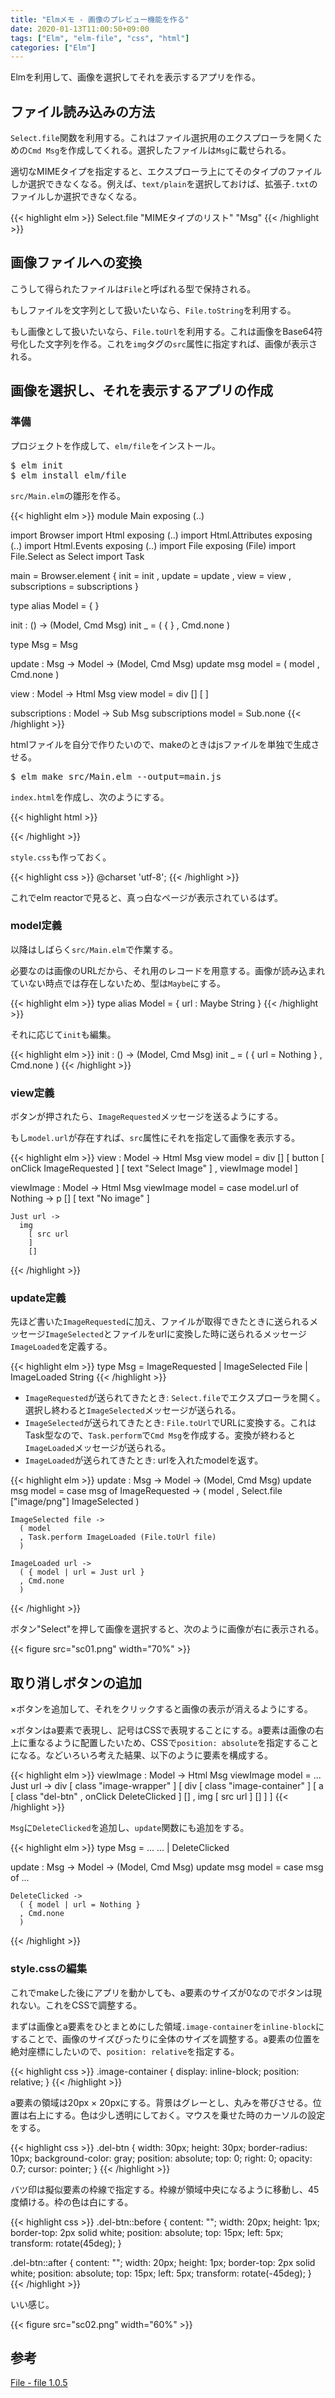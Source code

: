 ```yaml
---
title: "Elmメモ - 画像のプレビュー機能を作る"
date: 2020-01-13T11:00:50+09:00
tags: ["Elm", "elm-file", "css", "html"]
categories: ["Elm"]
---
```


Elmを利用して、画像を選択してそれを表示するアプリを作る。

## ファイル読み込みの方法

`Select.file`関数を利用する。これはファイル選択用のエクスプローラを開くための`Cmd Msg`を作成してくれる。選択したファイルは`Msg`に載せられる。

適切なMIMEタイプを指定すると、エクスプローラ上にてそのタイプのファイルしか選択できなくなる。例えば、`text/plain`を選択しておけば、拡張子`.txt`のファイルしか選択できなくなる。

{{< highlight elm >}}
Select.file "MIMEタイプのリスト" "Msg"
{{< /highlight >}}

## 画像ファイルへの変換

こうして得られたファイルは`File`と呼ばれる型で保持される。

もしファイルを文字列として扱いたいなら、`File.toString`を利用する。

もし画像として扱いたいなら、`File.toUrl`を利用する。これは画像をBase64符号化した文字列を作る。これを`img`タグの`src`属性に指定すれば、画像が表示される。

## 画像を選択し、それを表示するアプリの作成

### 準備

プロジェクトを作成して、`elm/file`をインストール。

<pre class="cui">
$ elm init
$ elm install elm/file
</pre>

`src/Main.elm`の雛形を作る。

{{< highlight elm >}}
module Main exposing (..)

import Browser
import Html exposing (..)
import Html.Attributes exposing (..)
import Html.Events exposing (..)
import File exposing (File)
import File.Select as Select
import Task

main =
  Browser.element
    { init = init
    , update = update
    , view = view
    , subscriptions = subscriptions
    }

type alias Model =
  {
  }

init : () -> (Model, Cmd Msg)
init _ =
  ( {
    }
  , Cmd.none
  )

type Msg
  = Msg

update : Msg -> Model -> (Model, Cmd Msg)
update msg model =
  ( model
  , Cmd.none
  )

view : Model -> Html Msg
view model =
  div []
    [
    ]

subscriptions : Model -> Sub Msg
subscriptions model =
  Sub.none
{{< /highlight >}}

htmlファイルを自分で作りたいので、makeのときはjsファイルを単独で生成させる。

<pre class="cui">
$ elm make src/Main.elm --output=main.js
</pre>

`index.html`を作成し、次のようにする。

{{< highlight html >}}
<!DOCTYPE html>
<html>
  <head>
    <meta charset="utf-8">
    <link rel="stylesheet" href="style.css">
  </head>
  <body>
    <div id="elm"></div>
    <script src="main.js"></script>
    <script>
      const app = Elm.Main.init({
        node: document.getElementById('elm')
      })
    </script>
  </body>
</html>
{{< /highlight >}}

`style.css`も作っておく。

{{< highlight css >}}
@charset 'utf-8';
{{< /highlight >}}

これでelm reactorで見ると、真っ白なページが表示されているはず。

### model定義

以降はしばらく`src/Main.elm`で作業する。

必要なのは画像のURLだから、それ用のレコードを用意する。画像が読み込まれていない時点では存在しないため、型は`Maybe`にする。

{{< highlight elm >}}
type alias Model =
  { url : Maybe String
  }
{{< /highlight >}}

それに応じて`init`も編集。

{{< highlight elm >}}
init : () -> (Model, Cmd Msg)
init _ =
  ( { url = Nothing
    }
  , Cmd.none
  )
{{< /highlight >}}

### view定義

ボタンが押されたら、`ImageRequested`メッセージを送るようにする。

もし`model.url`が存在すれば、`src`属性にそれを指定して画像を表示する。

{{< highlight elm >}}
view : Model -> Html Msg
view model =
  div []
    [ button
        [ onClick ImageRequested
        ]
        [ text "Select Image"
        ]
    , viewImage model
    ]

viewImage : Model -> Html Msg
viewImage model =
  case model.url of
    Nothing ->
      p []
        [ text "No image" ]

    Just url ->
      img
        [ src url
        ]
        []
{{< /highlight >}}

### update定義

先ほど書いた`ImageRequested`に加え、ファイルが取得できたときに送られるメッセージ`ImageSelected`とファイルをurlに変換した時に送られるメッセージ`ImageLoaded`を定義する。

{{< highlight elm >}}
type Msg
  = ImageRequested
  | ImageSelected File
  | ImageLoaded String
{{< /highlight >}}

- `ImageRequested`が送られてきたとき: `Select.file`でエクスプローラを開く。選択し終わると`ImageSelected`メッセージが送られる。
- `ImageSelected`が送られてきたとき: `File.toUrl`でURLに変換する。これはTask型なので、`Task.perform`で`Cmd Msg`を作成する。変換が終わると`ImageLoaded`メッセージが送られる。
-  `ImageLoaded`が送られてきたとき: urlを入れたmodelを返す。

{{< highlight elm >}}
update : Msg -> Model -> (Model, Cmd Msg)
update msg model =
  case msg of
    ImageRequested ->
      ( model
      , Select.file ["image/png"] ImageSelected
      )

    ImageSelected file ->
      ( model
      , Task.perform ImageLoaded (File.toUrl file)
      )

    ImageLoaded url ->
      ( { model | url = Just url }
      , Cmd.none
      )
{{< /highlight >}}

ボタン"Select"を押して画像を選択すると、次のように画像が右に表示される。

{{< figure src="sc01.png" width="70%" >}}

## 取り消しボタンの追加

&times;ボタンを追加して、それをクリックすると画像の表示が消えるようにする。

&times;ボタンはa要素で表現し、記号はCSSで表現することにする。a要素は画像の右上に重なるように配置したいため、CSSで`position: absolute`を指定することになる。などいろいろ考えた結果、以下のように要素を構成する。

{{< highlight elm >}}
viewImage : Model -> Html Msg
viewImage model =
    ...
    Just url ->
      div
        [ class "image-wrapper"
        ]
        [ div 
            [ class "image-container"
            ]
            [ a
                [ class "del-btn"
                , onClick DeleteClicked
                ]
                []
            , img
                [ src url
                ]
                []
            ]
        ]
{{< /highlight >}}

`Msg`に`DeleteClicked`を追加し、`update`関数にも追加をする。

{{< highlight elm >}}
type Msg
  = ...
    ...
  | DeleteClicked



update : Msg -> Model -> (Model, Cmd Msg)
update msg model =
  case msg of
    ...

    DeleteClicked ->
      ( { model | url = Nothing }
      , Cmd.none
      )
{{< /highlight >}}

### style.cssの編集

これでmakeした後にアプリを動かしても、a要素のサイズが0なのでボタンは現れない。これをCSSで調整する。

まずは画像とa要素をひとまとめにした領域`.image-container`を`inline-block`にすることで、画像のサイズぴったりに全体のサイズを調整する。a要素の位置を絶対座標にしたいので、`position: relative`を指定する。

{{< highlight css >}}
.image-container {
  display: inline-block;
  position: relative;
}
{{< /highlight >}}

a要素の領域は20px &times; 20pxにする。背景はグレーとし、丸みを帯びさせる。位置は右上にする。色は少し透明にしておく。マウスを乗せた時のカーソルの設定をする。

{{< highlight css >}}
.del-btn {
  width: 30px;
  height: 30px;
  border-radius: 10px;
  background-color: gray;
  position: absolute;
  top: 0;
  right: 0;
  opacity: 0.7;
  cursor: pointer;
}
{{< /highlight >}}

バツ印は擬似要素の枠線で指定する。枠線が領域中央になるように移動し、45度傾ける。枠の色は白にする。

{{< highlight css >}}
.del-btn::before {
  content: "";
  width: 20px;
  height: 1px;
  border-top: 2px solid white;
  position: absolute;
  top: 15px;
  left: 5px;
  transform: rotate(45deg);
}

.del-btn::after {
  content: "";
  width: 20px;
  height: 1px;
  border-top: 2px solid white;
  position: absolute;
  top: 15px;
  left: 5px;
  transform: rotate(-45deg);
}
{{< /highlight >}}

いい感じ。

{{< figure src="sc02.png" width="60%" >}}

## 参考

[File - file 1.0.5](https://package.elm-lang.org/packages/elm/file/latest/File)
